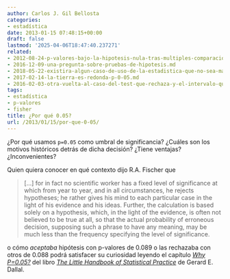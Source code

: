 ```yaml
---
author: Carlos J. Gil Bellosta
categories:
- estadística
date: 2013-01-15 07:48:15+00:00
draft: false
lastmod: '2025-04-06T18:47:40.237271'
related:
- 2012-08-24-p-valores-bajo-la-hipotesis-nula-tras-multiples-comparaciones.md
- 2016-12-09-una-pregunta-sobre-pruebas-de-hipotesis.md
- 2018-05-22-existira-algun-caso-de-uso-de-la-estadistica-que-no-sea-materia-prima-para-la-toma-de-decisiones-informadas.md
- 2017-02-14-la-tierra-es-redonda-p-0-05.md
- 2016-02-03-otra-vuelta-al-caso-del-test-que-rechaza-y-el-intervalo-que-contiene.md
tags:
- estadística
- p-valores
- fisher
title: ¿Por qué 0.05?
url: /2013/01/15/por-que-0-05/
---
```


¿Por qué usamos `p=0.05` como umbral de significancia? ¿Cuáles son los motivos históricos detrás de dicha decisión? ¿Tiene ventajas? ¿Inconvenientes?

Quien quiera conocer en qué contexto dijo R.A. Fischer que

>[...] for in fact no scientific worker has a fixed level of significance at which from year to year, and in all circumstances, he rejects hypotheses; he rather gives his mind to each particular case in the light of his evidence and his ideas. Further, the calculation is based solely on a hypothesis, which, in the light of the evidence, is often not believed to be true at all, so that the actual probability of erroneous decision, supposing such a phrase to have any meaning, may be much less than the frequency specifying the level of significance.

o cómo _aceptaba_ hipótesis con p-valores de 0.089 o las rechazaba con otros de 0.088 podrá satisfacer su curiosidad leyendo el capítulo [_Why P=0.05?_](http://www.jerrydallal.com/LHSP/p05.htm) del libro [_The Little Handbook of Statistical Practice_](http://www.jerrydallal.com/LHSP/LHSP.htm) de  Gerard E. Dallal.
